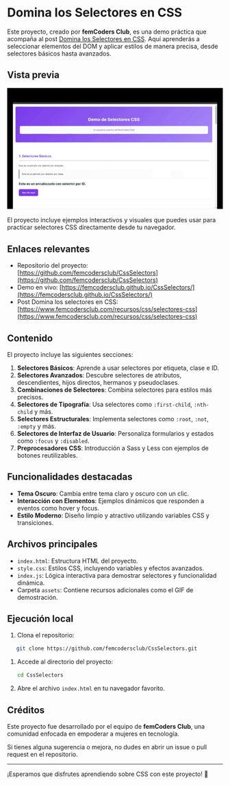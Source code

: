 # Domina los Selectores en CSS

Este proyecto, creado por **femCoders Club**, es una demo práctica que acompaña al post [Domina los Selectores en CSS](https://www.femcodersclub.com/recursos/css/selectores-css). Aquí aprenderás a seleccionar elementos del DOM y aplicar estilos de manera precisa, desde selectores básicos hasta avanzados.

## Vista previa

![Vista previa del proyecto](./assets/SelectoresCss.gif)

El proyecto incluye ejemplos interactivos y visuales que puedes usar para practicar selectores CSS directamente desde tu navegador.

## Enlaces relevantes

- Repositorio del proyecto: [https://github.com/femcodersclub/CssSelectors](https://github.com/femcodersclub/CssSelectors)
- Demo en vivo: [https://femcodersclub.github.io/CssSelectors/](https://femcodersclub.github.io/CssSelectors/)
- Post Domina los selectores en CSS: [https://www.femcodersclub.com/recursos/css/selectores-css](https://www.femcodersclub.com/recursos/css/selectores-css)

## Contenido

El proyecto incluye las siguientes secciones:

1. **Selectores Básicos**: Aprende a usar selectores por etiqueta, clase e ID.
2. **Selectores Avanzados**: Descubre selectores de atributos, descendientes, hijos directos, hermanos y pseudoclases.
3. **Combinaciones de Selectores**: Combina selectores para estilos más precisos.
4. **Selectores de Tipografía**: Usa selectores como `:first-child`, `:nth-child` y más.
5. **Selectores Estructurales**: Implementa selectores como `:root`, `:not`, `:empty` y más.
6. **Selectores de Interfaz de Usuario**: Personaliza formularios y estados como `:focus` y `:disabled`.
7. **Preprocesadores CSS**: Introducción a Sass y Less con ejemplos de botones reutilizables.

## Funcionalidades destacadas

- **Tema Oscuro**: Cambia entre tema claro y oscuro con un clic.
- **Interacción con Elementos**: Ejemplos dinámicos que responden a eventos como hover y focus.
- **Estilo Moderno**: Diseño limpio y atractivo utilizando variables CSS y transiciones.

## Archivos principales

- `index.html`: Estructura HTML del proyecto.
- `style.css`: Estilos CSS, incluyendo variables y efectos avanzados.
- `index.js`: Lógica interactiva para demostrar selectores y funcionalidad dinámica.
- Carpeta `assets`: Contiene recursos adicionales como el GIF de demostración.

## Ejecución local

1. Clona el repositorio:

```bash
   git clone https://github.com/femcodersclub/CssSelectors.git
   ```

1. Accede al directorio del proyecto:
   ```bash
   cd CssSelectors
   ```
2. Abre el archivo `index.html` en tu navegador favorito.

## Créditos

Este proyecto fue desarrollado por el equipo de **femCoders Club**, una comunidad enfocada en empoderar a mujeres en tecnología.

Si tienes alguna sugerencia o mejora, no dudes en abrir un issue o pull request en el repositorio.

---

¡Esperamos que disfrutes aprendiendo sobre CSS con este proyecto! 🎉

